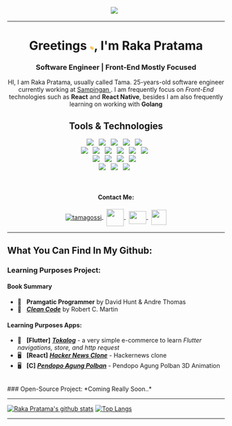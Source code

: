 <p align="center">
   <img src="https://spotify-github-profile.vercel.app/api/view.svg?uid=pks7q4l2bmc5geb00wjrp0vs8&cover_image=true&theme=default" />&nbsp;&nbsp;
</p> 

<hr>

<h1 align="center">
    Greetings <img src="https://raw.githubusercontent.com/ABSphreak/ABSphreak/master/gifs/Hi.gif" width="10px">, 
    I'm Raka Pratama
</h1>

<h3 align="center">
    Software Engineer | Front-End Mostly Focused
</h3>

<p align="center">
    HI, I am Raka Pratama, usually called Tama. 25-years-old software engineer currently working at 
        <a href="https://www.linkedin.com/company/sampinganid/mycompany/">
            Sampingan
        </a>.
    I am frequently focus on <em>Front-End</em> technologies such as <b>React</b> and <b>React Native</b>, besides I am also frequently learning on working with <b>Golang</b>
<p>

<h2 align="center">Tools & Technologies</h2>
<p align="center">
   <img src="https://img.shields.io/badge/HTML%20-%23F7DF1E.svg?&style=for-the-badge&color=E34F26" />&nbsp;&nbsp;
   <img src="https://img.shields.io/badge/css%20-%23F7DF1E.svg?&style=for-the-badge&color=5BA8EE" />&nbsp;&nbsp;
   <img src="https://img.shields.io/badge/TypeScript%20-%23F7DF1E.svg?&style=for-the-badge&color=3178C6" />&nbsp;&nbsp;
   <img src="https://img.shields.io/badge/JavaScript%20-%23F7DF1E.svg?&style=for-the-badge&color=F7DF1E" />&nbsp;&nbsp;
   <img src="https://img.shields.io/badge/Dart%20-%23F7DF1E.svg?&style=for-the-badge&color=3178C6" />&nbsp;&nbsp;
   <br />
   <img src="https://img.shields.io/badge/react%20-%23F7DF1E.svg?&style=for-the-badge&color=00D8FF" />&nbsp;&nbsp;
   <img src="https://img.shields.io/badge/Next.js%20-%23F7DF1E.svg?&style=for-the-badge&color=000" />&nbsp;&nbsp;
   <img src="https://img.shields.io/badge/Flutter%20-%23F7DF1E.svg?&style=for-the-badge&color=61DAFB" />&nbsp;&nbsp;
   <img src="https://img.shields.io/badge/React Native%20-%23F7DF1E.svg?&style=for-the-badge&color=61DAFB" />&nbsp;&nbsp;
   <img src="https://img.shields.io/badge/Vue.js%20-%23F7DF1E.svg?&style=for-the-badge&color=41B883" />&nbsp;&nbsp;
   <img src="https://img.shields.io/badge/Angular%20-%23F7DF1E.svg?&style=for-the-badge&color=DD0031" />&nbsp;&nbsp;
   <br />
   <img src="https://img.shields.io/badge/Node.js%20-%23F7DF1E.svg?&style=for-the-badge&color=6DB35A" />&nbsp;&nbsp;
   <img src="https://img.shields.io/badge/Fastify%20-%23F7DF1E.svg?&style=for-the-badge&color=6DB35A" />&nbsp;&nbsp;
   <img src="https://img.shields.io/badge/PostgreSQL%20-%23F7DF1E.svg?&style=for-the-badge&color=1E4C68" />&nbsp;&nbsp;
   <img src="https://img.shields.io/badge/MongoDB%20-%23F7DF1E.svg?&style=for-the-badge&color=5C9A37" />&nbsp;&nbsp;
   <br />
   <img src="https://img.shields.io/badge/Jest%20-%23F7DF1E.svg?&style=for-the-badge&color=F24F3B" />&nbsp;&nbsp;
   <img src="https://img.shields.io/badge/RTL%20-%23F7DF1E.svg?&style=for-the-badge&color=F24F3B" />&nbsp;&nbsp;
   <img src="https://img.shields.io/badge/Cypress%20-%23F7DF1E.svg?&style=for-the-badge&color=000" />&nbsp;&nbsp;
   <br />
</p> 

<br />
<h4 align="center">Contact Me:</h4>
<p align="center">
    <a href="https://www.linkedin.com/in/tamagossi/" target="blank">
        <img 
            align="center" 
            alt="tamagossi" 
            height="35"    
            src="https://static-00.iconduck.com/assets.00/linkedin-icon-2048x2048-ya5g47j2.png" 
            width="35" 
        />
    </a>
    &nbsp;
    <a href="mailto: mgf.prauliyatama@gmail.com">
        <img 
            align="center" 
            src="https://cdn4.iconfinder.com/data/icons/social-media-logos-6/512/112-gmail_email_mail-512.png" 
            height="40" 
            width="40" 
        />
    </a>
     &nbsp;
    <a href="https://twitter.com/tamago_ssi">
        <img 
            align="center" 
            src="https://seeklogo.com/images/T/twitter-logo-A84FE9258E-seeklogo.com.png" 
            height="30" 
            width="40" 
        />
    </a>
    &nbsp;
    <a href="https://www.instagram.com/tamago.ssi/">
        <img 
            align="center" 
            src="https://upload.wikimedia.org/wikipedia/commons/thumb/9/96/Instagram.svg/1200px-Instagram.svg.png" 
            height="35" 
            width="35" 
        />
    </a>
</p>

<hr>

## What You Can Find In My Github:


### Learning Purposes Project:

#### Book Summary

* 📖 &nbsp; **Pramgatic Programmer** by David Hunt & Andre Thomas 
* 📖 &nbsp; [***Clean Code***](https://github.com/tamagossi/clean-code-summary) by Robert C. Martin 

#### Learning Purposes Apps:

* 📱 &nbsp; **[Flutter]** [***Tokalog***](https://github.com/tamagossi/tokalog) - a very simple e-commerce to learn *Flutter navigations, store, and http request* 
* 🖥 &nbsp; **[React]** [***Hacker News Clone***](https://github.com/tamagossi/hackernews-clone) - Hackernews clone
* 🖥 &nbsp; **[C]** [***Pendopo Agung Polban***](https://github.com/tamagossi/C-opengl-pendopo-agung-polban) - Pendopo Agung Polban 3D Animation 


<br />
### Open-Source Project:
*Coming Really Soon..*

<hr>

[![Raka Pratama's github stats](https://github-readme-stats.vercel.app/api?username=tamagossi&theme=material-palenight&count_private=true&hide=contribs)](https://github.com/anuraghazra/github-readme-stats)
[![Top Langs](https://github-readme-stats.vercel.app/api/top-langs/?username=tamagossi&theme=material-palenight&hide=Jupyter&layout=compact)](https://github.com/anuraghazra/github-readme-stats)
</div>

<hr />





